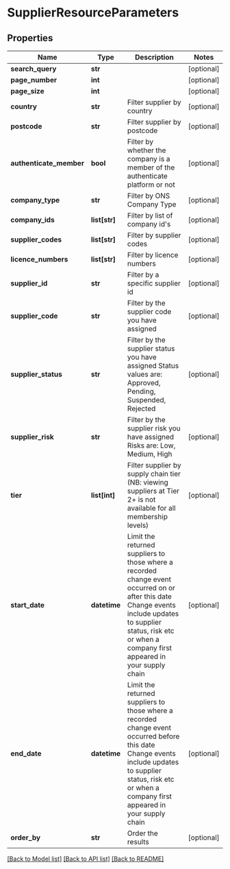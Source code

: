 # SupplierResourceParameters

## Properties
Name | Type | Description | Notes
------------ | ------------- | ------------- | -------------
**search_query** | **str** |  | [optional] 
**page_number** | **int** |  | [optional] 
**page_size** | **int** |  | [optional] 
**country** | **str** | Filter supplier by country | [optional] 
**postcode** | **str** | Filter supplier by postcode | [optional] 
**authenticate_member** | **bool** | Filter by whether the company is a member of the authenticate platform or not | [optional] 
**company_type** | **str** | Filter by ONS Company Type | [optional] 
**company_ids** | **list[str]** | Filter by list of company id&#x27;s | [optional] 
**supplier_codes** | **list[str]** | Filter by supplier codes | [optional] 
**licence_numbers** | **list[str]** | Filter by licence numbers | [optional] 
**supplier_id** | **str** | Filter by a specific supplier id | [optional] 
**supplier_code** | **str** | Filter by the supplier code you have assigned | [optional] 
**supplier_status** | **str** | Filter by the supplier status you have assigned  Status values are: Approved, Pending, Suspended, Rejected | [optional] 
**supplier_risk** | **str** | Filter by the supplier risk  you have assigned  Risks are: Low, Medium, High | [optional] 
**tier** | **list[int]** | Filter supplier by supply chain tier (NB: viewing suppliers at Tier 2+ is not available for all membership levels) | [optional] 
**start_date** | **datetime** | Limit the returned suppliers to those where a recorded change event occurred on or after this date  Change events include updates to supplier status, risk etc or when a company first appeared in your supply chain | [optional] 
**end_date** | **datetime** | Limit the returned suppliers to those where a recorded change event occurred before this date    Change events include updates to supplier status, risk etc or when a company first appeared in your supply chain | [optional] 
**order_by** | **str** | Order the results | [optional] 

[[Back to Model list]](../README.md#documentation-for-models) [[Back to API list]](../README.md#documentation-for-api-endpoints) [[Back to README]](../README.md)

